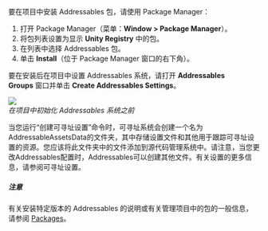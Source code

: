 要在项目中安装 Addressables 包，请使用 Package Manager：
1. 打开 Package Manager（菜单：**Window > Package Manager**）。
2. 将包列表设置为显示 **Unity Registry** 中的包。
3. 在列表中选择 Addressables 包。
4. 单击 **Install**（位于 Package Manager 窗口的右下角）。

要在安装后在项目中设置 Addressables 系统，请打开 **Addressables Groups** 窗口并单击 **Create Addressables Settings**。

![](https://docs.unity3d.com/Packages/com.unity.addressables@2.3/manual/images/install-settings.png)  
_在项目中初始化 Addressables 系统之前_

当您运行“创建可寻址设置”命令时，可寻址系统会创建一个名为AddressableAssetsData的文件夹，其中存储设置文件和其他用于跟踪可寻址设置的资源。您应该将此文件夹中的文件添加到源代码管理系统中。请注意，当您更改Addressables配置时，Addressables可以创建其他文件。有关设置的更多信息，请参阅可寻址设置。

##### 注意

有关安装特定版本的 Addressables 的说明或有关管理项目中的包的一般信息，请参阅 [Packages](https://docs.unity3d.com/6000.0/Documentation/Manual/PackagesList.html)。